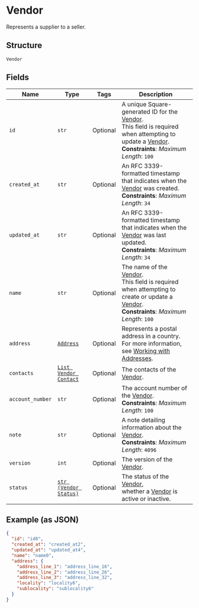 
# Vendor

Represents a supplier to a seller.

## Structure

`Vendor`

## Fields

| Name | Type | Tags | Description |
|  --- | --- | --- | --- |
| `id` | `str` | Optional | A unique Square-generated ID for the [Vendor](entity:Vendor).<br>This field is required when attempting to update a [Vendor](entity:Vendor).<br>**Constraints**: *Maximum Length*: `100` |
| `created_at` | `str` | Optional | An RFC 3339-formatted timestamp that indicates when the<br>[Vendor](entity:Vendor) was created.<br>**Constraints**: *Maximum Length*: `34` |
| `updated_at` | `str` | Optional | An RFC 3339-formatted timestamp that indicates when the<br>[Vendor](entity:Vendor) was last updated.<br>**Constraints**: *Maximum Length*: `34` |
| `name` | `str` | Optional | The name of the [Vendor](entity:Vendor).<br>This field is required when attempting to create or update a [Vendor](entity:Vendor).<br>**Constraints**: *Maximum Length*: `100` |
| `address` | [`Address`](../../doc/models/address.md) | Optional | Represents a postal address in a country.<br>For more information, see [Working with Addresses](https://developer.squareup.com/docs/build-basics/working-with-addresses). |
| `contacts` | [`List Vendor Contact`](../../doc/models/vendor-contact.md) | Optional | The contacts of the [Vendor](entity:Vendor). |
| `account_number` | `str` | Optional | The account number of the [Vendor](entity:Vendor).<br>**Constraints**: *Maximum Length*: `100` |
| `note` | `str` | Optional | A note detailing information about the [Vendor](entity:Vendor).<br>**Constraints**: *Maximum Length*: `4096` |
| `version` | `int` | Optional | The version of the [Vendor](entity:Vendor). |
| `status` | [`str (Vendor Status)`](../../doc/models/vendor-status.md) | Optional | The status of the [Vendor](../../doc/models/vendor.md),<br>whether a [Vendor](../../doc/models/vendor.md) is active or inactive. |

## Example (as JSON)

```json
{
  "id": "id0",
  "created_at": "created_at2",
  "updated_at": "updated_at4",
  "name": "name0",
  "address": {
    "address_line_1": "address_line_16",
    "address_line_2": "address_line_26",
    "address_line_3": "address_line_32",
    "locality": "locality6",
    "sublocality": "sublocality6"
  }
}
```

